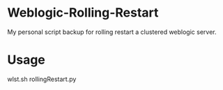 # Weblogic-Rolling-Restart
My personal script backup for rolling restart a clustered weblogic server.

# Usage
wlst.sh rollingRestart.py


